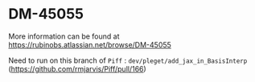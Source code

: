 # DM-45055

More information can be found at https://rubinobs.atlassian.net/browse/DM-45055

Need to run on this branch of `Piff` : `dev/pleget/add_jax_in_BasisInterp` (https://github.com/rmjarvis/Piff/pull/166)
